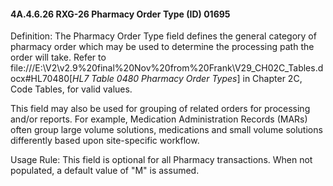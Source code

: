 #### 4A.4.6.26 RXG-26 Pharmacy Order Type (ID) 01695

Definition: The Pharmacy Order Type field defines the general category of pharmacy order which may be used to determine the processing path the order will take. Refer to file:///E:\V2\v2.9%20final%20Nov%20from%20Frank\V29_CH02C_Tables.docx#HL70480[_HL7 Table 0480 Pharmacy Order Types_] in Chapter 2C, Code Tables, for valid values.

This field may also be used for grouping of related orders for processing and/or reports. For example, Medication Administration Records (MARs) often group large volume solutions, medications and small volume solutions differently based upon site-specific workflow.

Usage Rule: This field is optional for all Pharmacy transactions. When not populated, a default value of "M" is assumed.
